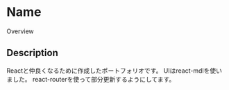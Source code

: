 Name
====

Overview

## Description

Reactと仲良くなるために作成したポートフォリオです。
UIはreact-mdlを使いました。
react-routerを使って部分更新するようにしてます。
